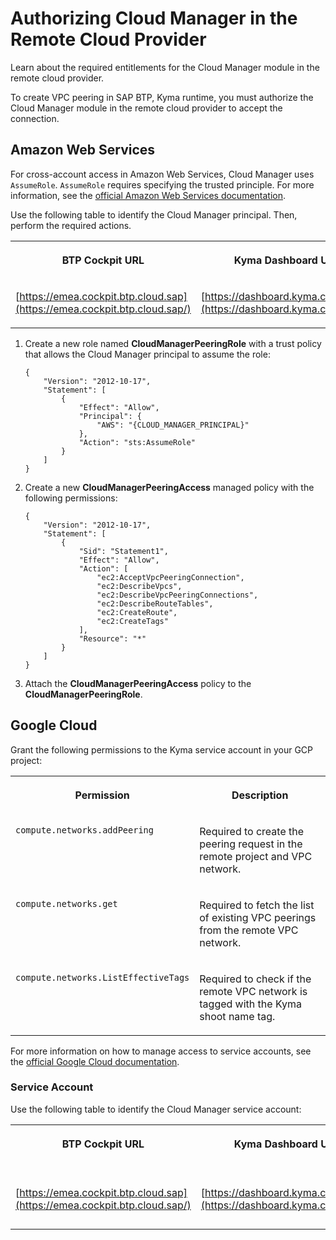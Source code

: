 <!-- loioe7ef5a3258a240cb87b6de8baa63f4fa -->

# Authorizing Cloud Manager in the Remote Cloud Provider

Learn about the required entitlements for the Cloud Manager module in the remote cloud provider.

To create VPC peering in SAP BTP, Kyma runtime, you must authorize the Cloud Manager module in the remote cloud provider to accept the connection.



<a name="loioe7ef5a3258a240cb87b6de8baa63f4fa__section_knh_pcf_32c"/>

## Amazon Web Services

For cross-account access in Amazon Web Services, Cloud Manager uses `AssumeRole`. `AssumeRole` requires specifying the trusted principle. For more information, see the [official Amazon Web Services documentation](https://awscli.amazonaws.com/v2/documentation/api/latest/reference/sts/assume-role.html).

Use the following table to identify the Cloud Manager principal. Then, perform the required actions.


<table>
<tr>
<th valign="top">

BTP Cockpit URL

</th>
<th valign="top">

Kyma Dashboard URL

</th>
<th valign="top">

Cloud Manager Principal

</th>
</tr>
<tr>
<td valign="top">

[https://emea.cockpit.btp.cloud.sap](https://emea.cockpit.btp.cloud.sap/)

</td>
<td valign="top">

[https://dashboard.kyma.cloud.sap](https://dashboard.kyma.cloud.sap/)

</td>
<td valign="top">

`arn:aws:iam::194230256199:user/cloud-manager-peering-prod`

</td>
</tr>
</table>

1.  Create a new role named **CloudManagerPeeringRole** with a trust policy that allows the Cloud Manager principal to assume the role:

    ```
    {
        "Version": "2012-10-17",
        "Statement": [
            {
                "Effect": "Allow",
                "Principal": {
                    "AWS": "{CLOUD_MANAGER_PRINCIPAL}"
                },
                "Action": "sts:AssumeRole"
            }
        ]
    }
    
    ```

2.  Create a new **CloudManagerPeeringAccess** managed policy with the following permissions:

    ```
    {
        "Version": "2012-10-17",
        "Statement": [
            {
                "Sid": "Statement1",
                "Effect": "Allow",
                "Action": [
                    "ec2:AcceptVpcPeeringConnection",
                    "ec2:DescribeVpcs",
                    "ec2:DescribeVpcPeeringConnections",
                    "ec2:DescribeRouteTables",
                    "ec2:CreateRoute",
                    "ec2:CreateTags"
                ],
                "Resource": "*"
            }
        ]
    }
    ```

3.  Attach the **CloudManagerPeeringAccess** policy to the **CloudManagerPeeringRole**.




<a name="loioe7ef5a3258a240cb87b6de8baa63f4fa__section_nnh_pcf_32c"/>

## Google Cloud

Grant the following permissions to the Kyma service account in your GCP project:


<table>
<tr>
<th valign="top">

Permission

</th>
<th valign="top">

Description

</th>
</tr>
<tr>
<td valign="top">

`compute.networks.addPeering`

</td>
<td valign="top">

Required to create the peering request in the remote project and VPC network.

</td>
</tr>
<tr>
<td valign="top">

`compute.networks.get`

</td>
<td valign="top">

Required to fetch the list of existing VPC peerings from the remote VPC network.

</td>
</tr>
<tr>
<td valign="top">

`compute.networks.ListEffectiveTags`

</td>
<td valign="top">

Required to check if the remote VPC network is tagged with the Kyma shoot name tag.

</td>
</tr>
</table>

For more information on how to manage access to service accounts, see the [official Google Cloud documentation](https://cloud.google.com/iam/docs/manage-access-service-accounts).



### Service Account

Use the following table to identify the Cloud Manager service account:


<table>
<tr>
<th valign="top">

BTP Cockpit URL

</th>
<th valign="top">

Kyma Dashboard URL

</th>
<th valign="top">

Cloud Manager Service Account

</th>
</tr>
<tr>
<td valign="top">

[https://emea.cockpit.btp.cloud.sap](https://emea.cockpit.btp.cloud.sap/)

</td>
<td valign="top">

[https://dashboard.kyma.cloud.sap](https://dashboard.kyma.cloud.sap/)

</td>
<td valign="top">

`cloud-manager-peering@sap-ti-dx-kyma-mps-prod.iam.gserviceaccount.com`

</td>
</tr>
</table>

